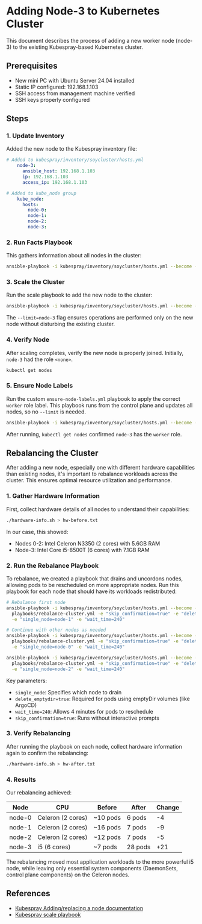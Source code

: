 # Adding Node-3 to Kubernetes Cluster

This document describes the process of adding a new worker node (node-3) to the existing Kubespray-based Kubernetes cluster.

## Prerequisites

- New mini PC with Ubuntu Server 24.04 installed
- Static IP configured: 192.168.1.103
- SSH access from management machine verified
- SSH keys properly configured

## Steps

### 1. Update Inventory

Added the new node to the Kubespray inventory file:

```yaml
# Added to kubespray/inventory/soycluster/hosts.yml
    node-3:
      ansible_host: 192.168.1.103
      ip: 192.168.1.103
      access_ip: 192.168.1.103

# Added to kube_node group
    kube_node:
      hosts:
        node-0:
        node-1:
        node-2:
        node-3:
```

### 2. Run Facts Playbook

This gathers information about all nodes in the cluster:

```bash
ansible-playbook -i kubespray/inventory/soycluster/hosts.yml --become --become-user=root --user ubuntu kubespray/playbooks/facts.yml
```

### 3. Scale the Cluster

Run the scale playbook to add the new node to the cluster:

```bash
ansible-playbook -i kubespray/inventory/soycluster/hosts.yml --become --become-user=root --user ubuntu kubespray/scale.yml --limit=node-3
```

The `--limit=node-3` flag ensures operations are performed only on the new node without disturbing the existing cluster.

### 4. Verify Node

After scaling completes, verify the new node is properly joined. Initially, `node-3` had the role `<none>`.

```bash
kubectl get nodes
```

### 5. Ensure Node Labels

Run the custom `ensure-node-labels.yml` playbook to apply the correct `worker` role label. This playbook runs from the control plane and updates all nodes, so no `--limit` is needed.

```bash
ansible-playbook -i kubespray/inventory/soycluster/hosts.yml --become --become-user=root --user ubuntu playbooks/ensure-node-labels.yml
```

After running, `kubectl get nodes` confirmed `node-3` has the `worker` role.

## Rebalancing the Cluster

After adding a new node, especially one with different hardware capabilities than existing nodes, it's important to rebalance workloads across the cluster. This ensures optimal resource utilization and performance.

### 1. Gather Hardware Information

First, collect hardware details of all nodes to understand their capabilities:

```bash
./hardware-info.sh > hw-before.txt
```

In our case, this showed:

- Nodes 0-2: Intel Celeron N3350 (2 cores) with 5.6GB RAM
- Node-3: Intel Core i5-8500T (6 cores) with 7.1GB RAM

### 2. Run the Rebalance Playbook

To rebalance, we created a playbook that drains and uncordons nodes, allowing pods to be rescheduled on more appropriate nodes. Run this playbook for each node that should have its workloads redistributed:

```bash
# Rebalance first node
ansible-playbook -i kubespray/inventory/soycluster/hosts.yml --become --become-user=root --user ubuntu \
  playbooks/rebalance-cluster.yml -e "skip_confirmation=true" -e "delete_emptydir=true" \
  -e "single_node=node-1" -e "wait_time=240"

# Continue with other nodes as needed
ansible-playbook -i kubespray/inventory/soycluster/hosts.yml --become --become-user=root --user ubuntu \
  playbooks/rebalance-cluster.yml -e "skip_confirmation=true" -e "delete_emptydir=true" \
  -e "single_node=node-0" -e "wait_time=240"

ansible-playbook -i kubespray/inventory/soycluster/hosts.yml --become --become-user=root --user ubuntu \
  playbooks/rebalance-cluster.yml -e "skip_confirmation=true" -e "delete_emptydir=true" \
  -e "single_node=node-2" -e "wait_time=240"
```

Key parameters:

- `single_node`: Specifies which node to drain
- `delete_emptydir=true`: Required for pods using emptyDir volumes (like ArgoCD)
- `wait_time=240`: Allows 4 minutes for pods to reschedule
- `skip_confirmation=true`: Runs without interactive prompts

### 3. Verify Rebalancing

After running the playbook on each node, collect hardware information again to confirm the rebalancing:

```bash
./hardware-info.sh > hw-after.txt
```

### 4. Results

Our rebalancing achieved:

| Node | CPU | Before | After | Change |
|------|-----|--------|-------|--------|
| node-0 | Celeron (2 cores) | ~10 pods | 6 pods | -4 |
| node-1 | Celeron (2 cores) | ~16 pods | 7 pods | -9 |
| node-2 | Celeron (2 cores) | ~12 pods | 7 pods | -5 |
| node-3 | i5 (6 cores) | ~7 pods | 28 pods | +21 |

The rebalancing moved most application workloads to the more powerful i5 node, while leaving only essential system components (DaemonSets, control plane components) on the Celeron nodes.

## References

- [Kubespray Adding/replacing a node documentation](kubespray/docs/operations/nodes.md)
- [Kubespray scale playbook](kubespray/playbooks/scale.yml)
